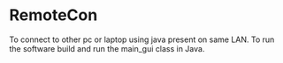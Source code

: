 # RemoteCon
To connect to other pc or laptop using java present on same LAN.
To run the software build and run the main_gui class in Java.
